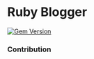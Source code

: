 # Ruby Blogger

[![Gem Version](https://badge.fury.io/rb/ruby_blogger.svg)](https://badge.fury.io/rb/ruby_blogger)

### Contribution